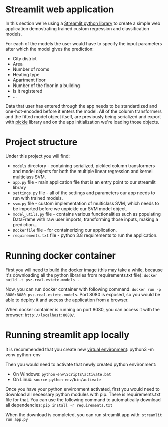 # Streamlit web application

In this section we're using a [Streamlit python library](https://www.streamlit.io/) to create a simple web application demostrating trained custom regression and classification models.

For each of the models the user would have to specify the input parameters after which the model gives the prediction:
- City district
- Area
- Number of rooms
- Heating type
- Apartment floor
- Number of the floor in a building
- Is it registered
- ...

Data that user has entered through the app needs to be standardized and one-hot-encoded before it enters the model. All of the column transformers and the fitted model object itself, are previously being serialized and export with [pickle](https://docs.python.org/3/library/pickle.html) library and on the app initialization we're loading those objects.

# Project structure

Under this project you will find:
- `models` directory - containing serialized, pickled column transformers and model objects for both the multiple linear regression and kernel multiclass SVM.
- `app.py` file - main application file that is an entry point to our streamlit library
- `settings.py` file - all of the settings and parameters our app needs to run with trained models.
- `svm.py` file - custom implementation of multiclass SVM, which needs to be imported before we unpickle our SVM model object.
- `model_utils.py` file - contains various functionalities such as populating DataFrame with raw user imports, transforming those inputs, making a prediction...
- `Dockerfile` file - for containerizing our application.
- `requirements.txt` file - python 3.8 requirements to run the application.

# Running docker container

First you will need to build the docker image (this may take a while, because it's downloading all the python libraries from requirements.txt file): `docker build -t psz-real-estete-models .`

Now, you can run docker container with following command:
`docker run -p 8080:8080 psz-real-estete-models`.
Port 8080 is exposed, so you would be able to deploy it and access the application from a browser.

When docker container is running on port 8080, you can access it with the browser:
`http://localhost:8080/`.

# Running streamlit app locally

It is recommended that you create new [virtual environment](https://docs.python.org/3/tutorial/venv.html): python3 -m venv python-env

Then you would need to activate that newly created python environment:
- On Windows: `python-env\Scripts\activate.bat`
- On Linux: `source python-env/bin/activate`

Once you have your python environment activated, first you would need to download all necessary python modules with pip. There is requirements.txt file for that. You can use the following command to automatically download all dependencies: `pip install -r requirements.txt`

When the download is completed, you can run streamlit app with: `streamlit run app.py`